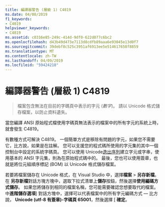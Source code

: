 ```yaml
---
title: 編譯器警告 (層級 1) C4819
ms.date: 04/08/2019
f1_keywords:
- C4819
helpviewer_keywords:
- C4819
ms.assetid: c0316e85-249c-414d-9df0-622d077c6bc2
ms.openlocfilehash: d43b49d473e7113d8cdfb89aaa6e93045e13d0f7
ms.sourcegitcommit: 39debf8c525c3951af6913ee5e514617658f8859
ms.translationtype: MT
ms.contentlocale: zh-TW
ms.lasthandoff: 04/09/2019
ms.locfileid: "59424218"
---
```

# <a name="compiler-warning-level-1-c4819"></a>編譯器警告 (層級 1) C4819

> 檔案包含無法在目前的字碼頁中表示的字元 (*數字*)。 請以 Unicode 格式儲存檔案，以防止資料遺失。

當您編譯 ANSI 原始程式檔使用字碼頁無法表示的檔案中的所有字元的系統上時，就會發生 C4819。

有數種方式可解決 C4819。 一個簡單方式是移除有問題的字元，如果您不需要它，比方說，如果是在註解。 您可以支援您的程式碼所使用的字元集的其中一個控制台中設定的系統字碼頁。 您可以使用 Unicode[逸出序列](/cpp/c-language/escape-sequences)建立字元或字串，使用基本的 ANSI 字元集，則為在原始程式碼中的。 最後，您也可以使用簽章，也就是將位元組順序標記 (BOM) 以 Unicode 格式儲存檔案。

若要將檔案儲存在 Unicode 格式，在 Visual Studio 中，選擇**檔案** > **另存新檔**。 在 **另存新檔**對話方塊方塊中，選取下拉式清單上**儲存**按鈕，然後選擇**使用編碼方式儲存**。 如果您將儲存到相同的檔案名稱，您可能需要確認您想要取代的檔案。 中**進階儲存選項**] 對話方塊中，選擇可以代表檔案中的所有字元編碼方式 — 比方說， **Unicode (utf-8 有簽章)-字碼頁 65001**，然後選擇 [ **確定**。